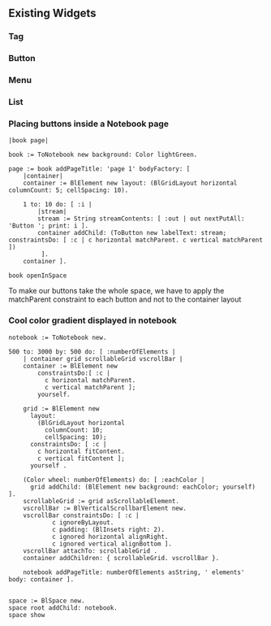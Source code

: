 ## Existing Widgets

### Tag

### Button

### Menu

### List

### Placing buttons inside a Notebook page 

```smalltalk
|book page|

book := ToNotebook new background: Color lightGreen.

page := book addPageTitle: 'page 1' bodyFactory: [ 
	|container|
	container := BlElement new layout: (BlGridLayout horizontal columnCount: 5; cellSpacing: 10).
	
	1 to: 10 do: [ :i |
		|stream|
		stream := String streamContents: [ :out | out nextPutAll: 'Button '; print: i ].
		container addChild: (ToButton new labelText: stream; constraintsDo: [ :c | c horizontal matchParent. c vertical matchParent ])
		 ].
	container ].

book openInSpace
```
To make our buttons take the whole space, we have to apply the matchParent constraint to each button and not to the container layout

### Cool color gradient displayed in notebook

```smalltalk
notebook := ToNotebook new.

500 to: 3000 by: 500 do: [ :numberOfElements |
    | container grid scrollableGrid vscrollBar |
    container := BlElement new
        constraintsDo:[ :c | 
          c horizontal matchParent. 
          c vertical matchParent ];
        yourself.    

    grid := BlElement new 
      layout: 
        (BlGridLayout horizontal 
          columnCount: 10; 
          cellSpacing: 10); 
      constraintsDo: [ :c | 
        c horizontal fitContent. 
        c vertical fitContent ]; 
      yourself .

    (Color wheel: numberOfElements) do: [ :eachColor | 
      grid addChild: (BlElement new background: eachColor; yourself) ].
    scrollableGrid := grid asScrollableElement.
    vscrollBar := BlVerticalScrollbarElement new.
    vscrollBar constraintsDo: [ :c |
            c ignoreByLayout.
            c padding: (BlInsets right: 2).
            c ignored horizontal alignRight.
            c ignored vertical alignBottom ].
    vscrollBar attachTo: scrollableGrid .
    container addChildren: { scrollableGrid. vscrollBar }. 

    notebook addPageTitle: numberOfElements asString, ' elements' body: container ].

    
space := BlSpace new.
space root addChild: notebook.
space show
```